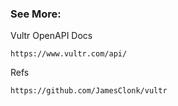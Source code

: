 ### See More:

Vultr OpenAPI Docs
```
https://www.vultr.com/api/
```

Refs
```
https://github.com/JamesClonk/vultr
```
